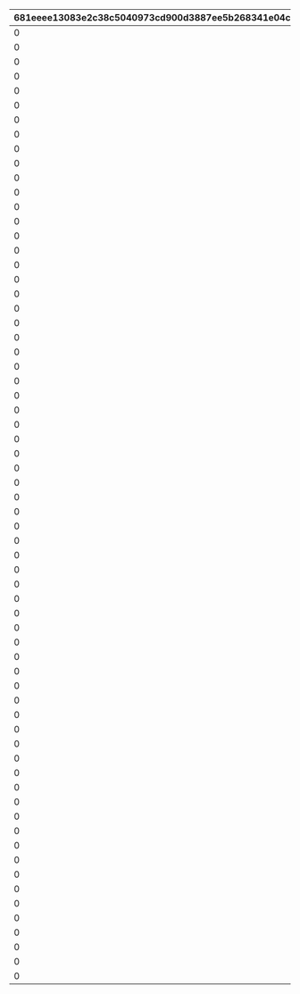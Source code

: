 |681eeee13083e2c38c5040973cd900d3887ee5b268341e04cbe5a68e1951c956|10ba9bd9cf0d6ff949a1474aa6171ec95f07258aca43ae41a1749a6a79f25933|79bea81eb60005388d865deb8e583f47f49e93536f67a1dec331707596cac27f|f18bcb8c1d68ed47d54c76bd9f4bc3b5ca7cf442fa015574856fdddf8a50ffdb|9dab4e286efd5c938631fbc9a508a8f61669b8bc8b8c6b0a3a8f5de1ed5c9baa|5db0ed3c54c858c4473740de444eb6afd83a21e2bc1c552df2a9af88dab9de8a|09643d7fc46ab0ab7affb5d694ae2aad79dd457f42c781f5ac2bd422aa5d8150|dbebd6c85ea61d0c19b17842f279c0c8a0203f7bdf73db1d669963f3c6b8d8b4|185e318d4ffaef94bd37ca7c8ee085e54534d64a6095147c97ea182e13ebbd07|eb382bc497fb2db857cd20a97dd80f47062dcd61a481deec3ca6cc49fd1f9091|
| --- | --- | --- | --- | --- | --- | --- | --- | --- | --- |
|0|3|25101|0|2|5000000|0|111|0|101|
|0|3|25101|0|2|5000000|0|211|0|201|
|0|2|25101|0|2|5500000|0|311|0|301|
|0|2|25101|0|2|5500000|0|411|0|401|
|0|3|25101|0|2|6000000|0|511|0|501|
|0|2|25101|0|2|6000000|0|611|0|601|
|0|2|25101|0|2|6500000|0|711|0|701|
|0|2|25101|0|2|6500000|0|811|0|801|
|0|3|25101|0|2|7000000|0|911|0|901|
|0|2|25101|0|2|7000000|0|1011|0|1001|
|0|2|25101|1112|2|7500000|0|1111|0|1101|
|0|2|25101|1212|2|7500000|0|1211|0|1201|
|0|3|25101|0|2|8000000|0|1311|0|1301|
|0|2|25101|0|2|8000000|0|1411|0|1401|
|0|2|25101|0|2|8500000|0|1511|0|1501|
|0|2|25101|0|2|8500000|0|1611|0|1601|
|0|3|25101|0|2|9000000|0|1711|0|1701|
|0|2|25101|1812|2|9000000|0|1811|0|1801|
|0|2|25101|0|2|9500000|0|1911|0|1901|
|0|2|25101|0|2|9500000|0|2011|0|2001|
|0|3|25101|0|2|10000000|0|2111|0|2101|
|0|2|25101|0|2|10000000|0|2211|0|2201|
|0|2|25101|0|2|10500000|0|2311|0|2301|
|0|2|25101|0|2|10500000|0|2411|0|2401|
|0|3|25101|0|2|11000000|0|2511|0|2501|
|0|2|25101|2612|2|11000000|0|2611|0|2601|
|0|2|25101|2712|2|11500000|0|2711|0|2701|
|0|2|25101|2812|2|11500000|0|2811|0|2801|
|0|3|25101|0|2|12000000|0|2911|0|2901|
|0|2|25101|3012|2|12000000|0|3011|0|3001|
|0|2|25101|0|2|12500000|0|3111|0|3101|
|0|2|25101|0|2|12500000|0|3211|0|3201|
|0|3|25101|0|2|13000000|0|3311|0|3301|
|0|3|25101|0|2|13000000|0|3411|0|3401|
|0|3|25101|0|2|13500000|0|3511|0|3501|
|0|3|25101|0|2|13500000|0|3611|0|3601|
|0|3|25101|0|2|13500000|0|3711|0|3701|
|0|3|25101|3812|2|14000000|0|3811|0|3801|
|0|3|25101|0|2|14000000|0|3911|0|3901|
|0|3|25101|0|2|14000000|0|4011|0|4001|
|0|3|25101|0|2|14500000|0|4111|0|4101|
|0|3|25101|4212|2|14500000|0|4211|0|4201|
|0|3|25101|0|2|14500000|0|4311|0|4301|
|0|3|25101|0|2|15000000|0|4411|0|4401|
|0|3|25101|0|2|15000000|0|4511|0|4501|
|0|3|25101|0|2|15000000|0|4611|0|4601|
|0|3|25101|0|2|15500000|0|4711|0|4701|
|0|3|25101|0|2|15500000|0|4811|0|4801|
|0|3|25101|0|2|15500000|0|4911|0|4901|
|0|3|25101|0|2|16000000|0|5011|0|5001|
|0|3|25101|0|2|16000000|0|5111|0|5101|
|0|3|25101|0|2|16000000|0|5211|0|5201|
|0|3|25101|0|2|16500000|0|5311|0|5301|
|0|3|25101|5412|2|16500000|0|5411|0|5401|
|0|3|25101|0|2|16500000|0|5511|0|5501|
|0|3|25101|0|2|17000000|0|5611|0|5601|
|0|3|25101|0|2|17000000|0|5711|0|5701|
|0|3|25101|0|2|17000000|0|5811|0|5801|
|0|3|25101|0|2|17500000|0|5911|0|5901|
|0|3|25101|0|2|17500000|0|6011|0|6001|
|0|3|25101|0|2|17500000|0|6111|0|6101|
|0|3|25101|6212|2|18000000|0|6211|0|6201|
|0|3|25101|0|2|18000000|0|6311|0|6301|
|0|3|25101|0|2|18000000|0|6411|0|6401|
|0|3|25101|0|2|18500000|0|6511|0|6501|
|0|3|25101|0|2|18500000|0|6611|0|6601|